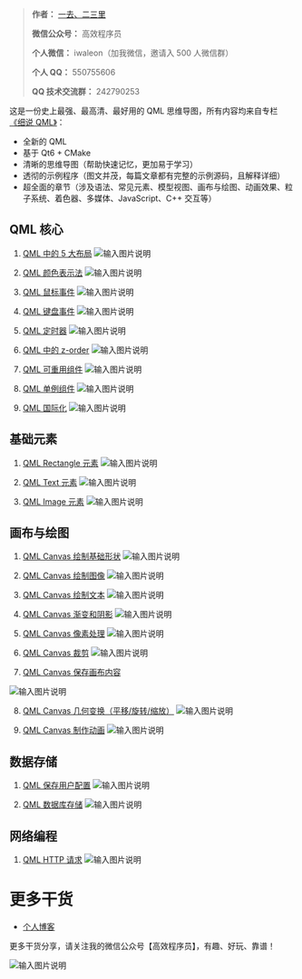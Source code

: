 > **作者：** [一去、二三里](https://waleon.blog.csdn.net/)
> 
> **微信公众号：** 高效程序员
> 
>  **个人微信：** iwaleon（加我微信，邀请入 500 人微信群）
> 
>  **个人 QQ：** 550755606
> 
>  **QQ 技术交流群：** 242790253

这是一份史上最强、最高清、最好用的 QML 思维导图，所有内容均来自专栏 [《细说 QML》](https://waleon.blog.csdn.net/article/details/58064240)：

- 全新的 QML
- 基于 Qt6 + CMake
- 清晰的思维导图（帮助快速记忆，更加易于学习）
- 透彻的示例程序（图文并茂，每篇文章都有完整的示例源码，且解释详细）
- 超全面的章节（涉及语法、常见元素、模型视图、画布与绘图、动画效果、粒子系统、着色器、多媒体、JavaScript、C++ 交互等）

## QML 核心

1. [QML 中的 5 大布局](https://waleon.blog.csdn.net/article/details/129222151)
![输入图片说明](assets/core/QML%20%E4%B8%AD%E7%9A%84%205%20%E5%A4%A7%E5%B8%83%E5%B1%80.png)

2. [QML 颜色表示法](https://waleon.blog.csdn.net/article/details/129230582)
![输入图片说明](assets/core/QML%20%E9%A2%9C%E8%89%B2%E8%A1%A8%E7%A4%BA%E6%B3%95.png)

3. [QML 鼠标事件](https://waleon.blog.csdn.net/article/details/129252688)
![输入图片说明](assets/core/QML%20%E9%BC%A0%E6%A0%87%E4%BA%8B%E4%BB%B6.png)

4. [QML 键盘事件](https://waleon.blog.csdn.net/article/details/129309600)
![输入图片说明](assets/core/QML%20%E9%94%AE%E7%9B%98%E4%BA%8B%E4%BB%B6.png)

5. [QML 定时器](https://waleon.blog.csdn.net/article/details/129340128)
![输入图片说明](assets/core/QML%20%E5%AE%9A%E6%97%B6%E5%99%A8.png)

6. [QML 中的 z-order](https://waleon.blog.csdn.net/article/details/129351643)
![输入图片说明](assets/core/QML%20%E4%B8%AD%E7%9A%84%20z-order.png)

7. [QML 可重用组件](https://waleon.blog.csdn.net/article/details/129456882)
![输入图片说明](assets/core/QML%20%E5%8F%AF%E9%87%8D%E7%94%A8%E7%BB%84%E4%BB%B6.png)

8. [QML 单例组件](https://waleon.blog.csdn.net/article/details/132052748)
![输入图片说明](assets/core/QML%20%E5%8D%95%E4%BE%8B%E7%BB%84%E4%BB%B6.png)

9. [QML 国际化](https://waleon.blog.csdn.net/article/details/129705799)
![输入图片说明](assets/core/QML%20%E5%9B%BD%E9%99%85%E5%8C%96.png)


## 基础元素
1. [QML Rectangle 元素](https://waleon.blog.csdn.net/article/details/129814075)
![输入图片说明](assets/item/QML%20Rectangle%20%E5%85%83%E7%B4%A0.png)

2. [QML Text 元素](https://waleon.blog.csdn.net/article/details/130977326)
![输入图片说明](assets/item/QML%20Text%20%E5%85%83%E7%B4%A0.png)

3. [QML Image 元素](https://waleon.blog.csdn.net/article/details/131197531)
![输入图片说明](assets/item/QML%20Image%20%E5%85%83%E7%B4%A0.png)

## 画布与绘图

1. [QML Canvas 绘制基础形状](https://waleon.blog.csdn.net/article/details/131254637)
![输入图片说明](assets/canvas/QML%20Canvas%20%E7%BB%98%E5%88%B6%E5%9F%BA%E7%A1%80%E5%BD%A2%E7%8A%B6.png)

2. [QML Canvas 绘制图像](https://waleon.blog.csdn.net/article/details/131317973)
![输入图片说明](assets/canvas/QML%20Canvas%20%E7%BB%98%E5%88%B6%E5%9B%BE%E5%83%8F.png)

3. [QML Canvas 绘制文本](https://waleon.blog.csdn.net/article/details/131344711)
![输入图片说明](assets/canvas/QML%20Canvas%20%E7%BB%98%E5%88%B6%E6%96%87%E6%9C%AC.png)

4. [QML Canvas 渐变和阴影](https://waleon.blog.csdn.net/article/details/131394488)
![输入图片说明](assets/canvas/QML%20Canvas%20%E6%B8%90%E5%8F%98%E5%92%8C%E9%98%B4%E5%BD%B1.png)

5. [QML Canvas 像素处理](https://waleon.blog.csdn.net/article/details/131435731)
![输入图片说明](assets/canvas/QML%20Canvas%20%E5%83%8F%E7%B4%A0%E5%A4%84%E7%90%86.png)

6. [QML Canvas 裁剪](https://waleon.blog.csdn.net/article/details/131472181)
![输入图片说明](assets/canvas/QML%20Canvas%20%E8%A3%81%E5%89%AA.png)

7. [QML Canvas 保存画布内容](https://waleon.blog.csdn.net/article/details/131537197)

![输入图片说明](assets/canvas/QML%20Canvas%20%E4%BF%9D%E5%AD%98%E7%94%BB%E5%B8%83%E5%86%85%E5%AE%B9.png)

8. [QML Canvas 几何变换（平移/旋转/缩放）](https://waleon.blog.csdn.net/article/details/131655394)
![输入图片说明](assets/canvas/QML%20Canvas%20%E5%87%A0%E4%BD%95%E5%8F%98%E6%8D%A2%EF%BC%88%E5%B9%B3%E7%A7%BB_%E6%97%8B%E8%BD%AC_%E7%BC%A9%E6%94%BE%EF%BC%89.png)

9. [QML Canvas 制作动画](https://waleon.blog.csdn.net/article/details/131581909)
![输入图片说明](assets/canvas/QML%20Canvas%20%E5%88%B6%E4%BD%9C%E5%8A%A8%E7%94%BB.png)

## 数据存储

1. [QML 保存用户配置](https://waleon.blog.csdn.net/article/details/132073943)
![输入图片说明](assets/storage/QML%20%E4%BF%9D%E5%AD%98%E7%94%A8%E6%88%B7%E9%85%8D%E7%BD%AE.png)

2. [QML 数据库存储](https://waleon.blog.csdn.net/article/details/132156646)
![输入图片说明](assets/storage/QML%20%E6%95%B0%E6%8D%AE%E5%BA%93%E5%AD%98%E5%82%A8.png)

## 网络编程

1. [QML HTTP 请求](https://waleon.blog.csdn.net/article/details/132235514)
![输入图片说明](assets/network/QML%20HTTP%20%E8%AF%B7%E6%B1%82.png)

# 更多干货

- [个人博客](https://waleon.blog.csdn.net/)

更多干货分享，请关注我的微信公众号【高效程序员】，有趣、好玩、靠谱！

![输入图片说明](assets/qrcode.jpg)
